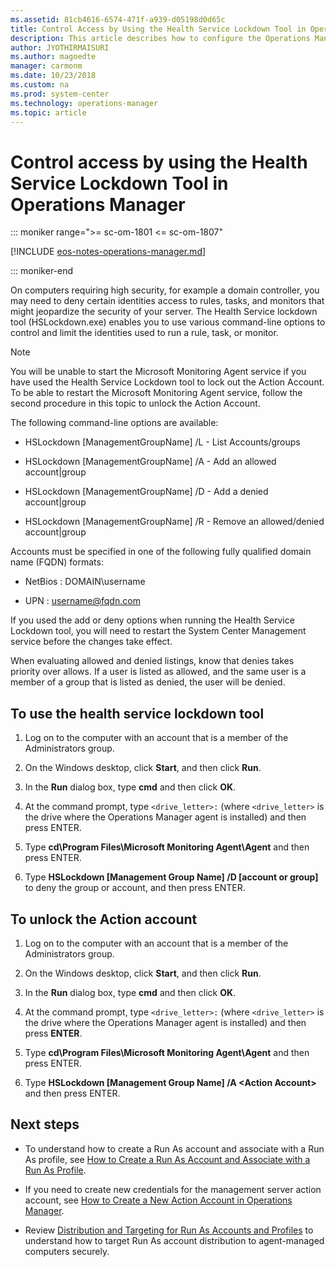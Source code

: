 ```yaml
---
ms.assetid: 81cb4616-6574-471f-a939-d05198d0d65c
title: Control Access by Using the Health Service Lockdown Tool in Operations Manager
description: This article describes how to configure the Operations Manager agent Health Service with restricted privileges.
author: JYOTHIRMAISURI
ms.author: magoedte
manager: carmonm
ms.date: 10/23/2018
ms.custom: na
ms.prod: system-center
ms.technology: operations-manager
ms.topic: article
---
```


# Control access by using the Health Service Lockdown Tool in Operations Manager

::: moniker range=">= sc-om-1801 <= sc-om-1807"

[!INCLUDE [eos-notes-operations-manager.md](../includes/eos-notes-operations-manager.md)]

::: moniker-end

On computers requiring high security, for example a domain controller, you may need to deny certain identities access to rules, tasks, and monitors that might jeopardize the security of your server. The Health Service lockdown tool (HSLockdown.exe) enables you to use various command-line options to control and limit the identities used to run a rule, task, or monitor.  

> [!NOTE]  
> You will be unable to start the Microsoft Monitoring Agent service if you have used the Health Service Lockdown tool to lock out the Action Account. To be able to restart the Microsoft Monitoring Agent service, follow the second procedure in this topic to unlock the Action Account.  

The following command\-line options are available:  

-   HSLockdown \[ManagementGroupName\] /L - List Accounts\/groups  

-   HSLockdown \[ManagementGroupName\] /A - Add an allowed account|group  

-   HSLockdown \[ManagementGroupName\] /D - Add a denied account|group  

-   HSLockdown \[ManagementGroupName\] /R - Remove an allowed\/denied account|group  

Accounts must be specified in one of the following fully qualified domain name (FQDN) formats:  

- NetBios : DOMAIN\username  

- UPN     : username@fqdn.com  

If you used the add or deny options when running the Health Service Lockdown tool, you will need to restart the System Center Management service before the changes take effect.  

When evaluating allowed and denied listings, know that denies takes priority over allows. If a user is listed as allowed, and the same user is a member of a group that is listed as denied, the user will be denied.  

## To use the health service lockdown tool  

1.  Log on to the computer with an account that is a member of the Administrators group.  

2.  On the Windows desktop, click **Start**, and then click **Run**.  

3.  In the **Run** dialog box, type **cmd** and then click **OK**.  

4.  At the command prompt, type ```<drive_letter>:``` (where ```<drive_letter>``` is the drive where the Operations Manager agent is installed) and then press ENTER.  

5.  Type **cd\Program Files\Microsoft Monitoring Agent\Agent** and then press ENTER.  

6.  Type **HSLockdown \[Management Group Name\] /D \[account or group\]** to deny the group or account, and then press ENTER.  

## To unlock the Action account  

1.  Log on to the computer with an account that is a member of the Administrators group.  

2.  On the Windows desktop, click **Start**, and then click **Run**.  

3.  In the **Run** dialog box, type **cmd** and then click **OK**.  

4.  At the command prompt, type ```<drive_letter>:``` (where ```<drive_letter>``` is the drive where the Operations Manager agent is installed) and then press **ENTER**.  

5.  Type **cd\Program Files\Microsoft Monitoring Agent\Agent** and then press ENTER.  

6.  Type **HSLockdown \[Management Group Name\] /A \<Action Account\>** and then press ENTER.  

## Next steps

- To understand how to create a Run As account and associate with a Run As profile, see [How to Create a Run As Account and Associate with a Run As Profile](manage-security-create-runas-link-profile.md).

- If you need to create new credentials for the management server action account, see [How to Create a New Action Account in Operations Manager](manage-security-create-runas-actionaccount.md).

- Review [Distribution and Targeting for Run As Accounts and Profiles](manage-security-dist-target-runas-profiles.md) to understand how to target Run As account  distribution to agent-managed computers securely.  
